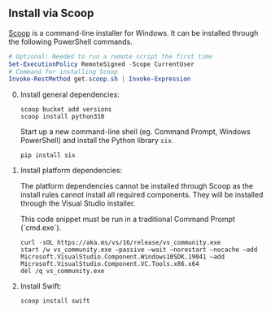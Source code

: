 ## Install via Scoop

[Scoop](https://scoop.sh) is a command-line installer for Windows. It can be installed through the following PowerShell commands.

~~~ powershell
# Optional: Needed to run a remote script the first time
Set-ExecutionPolicy RemoteSigned -Scope CurrentUser
# Command for installing Scoop
Invoke-RestMethod get.scoop.sh | Invoke-Expression
~~~

0. Install general dependencies:

   ~~~ batch
   scoop bucket add versions
   scoop install python310
   ~~~

   Start up a new command-line shell (eg. Command Prompt, Windows PowerShell) and install the Python library `six`.

   ~~~ batch
   pip install six
   ~~~

0. Install platform dependencies:

   The platform dependencies cannot be installed through Scoop as the install rules cannot install all required components. They will be installed through the Visual Studio installer.

   <div class="warning" markdown="1">
   This code snippet must be run in a traditional Command Prompt (`cmd.exe`).
   </div>

   ~~~ batch
   curl -sOL https://aka.ms/vs/16/release/vs_community.exe
   start /w vs_community.exe —passive —wait —norestart —nocache —add Microsoft.VisualStudio.Component.Windows10SDK.19041 —add Microsoft.VisualStudio.Component.VC.Tools.x86.x64
   del /q vs_community.exe
   ~~~

0. Install Swift:

   ~~~ batch
   scoop install swift
   ~~~
